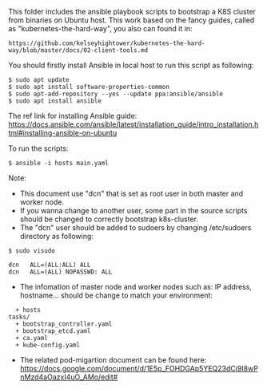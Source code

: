 This folder includes the ansible playbook scripts to bootstrap a K8S cluster from binaries on Ubuntu host.
This work based on the fancy guides, called as "kubernetes-the-hard-way", you also can found it in:
```
https://github.com/kelseyhightower/kubernetes-the-hard-way/blob/master/docs/02-client-tools.md
```
You should firstly install Ansible in local host to run this script as following:
```
$ sudo apt update
$ sudo apt install software-properties-common
$ sudo apt-add-repository --yes --update ppa:ansible/ansible
$ sudo apt install ansible
```
The ref link for installing Ansible guide: https://docs.ansible.com/ansible/latest/installation_guide/intro_installation.html#installing-ansible-on-ubuntu

To run the scripts:
```
$ ansible -i hosts main.yaml
```
Note:
- This document use "dcn" that is set as root user in both master and worker node.
- If you wanna change to another user, some part in the source scripts should be changed to correctly bootstrap k8s-cluster.
- The "dcn" user should be added to sudoers by changing /etc/sudoers directory as following:
```
$ sudo visudo
```
```
dcn   ALL=(ALL:ALL) ALL
dcn   ALL=(ALL) NOPASSWD: ALL
```
- The infomation of master node and worker nodes such as: IP address, hostname... should be change to match your environment:
```
  + hosts
tasks/
  + bootstrap_controller.yaml
  + bootstrap_etcd.yaml
  + ca.yaml
  + kube-config.yaml
```
- The related pod-migartion document can be found here: https://docs.google.com/document/d/1E5p_FOHDGAp5YEQ23dCi9I8wPnMzd4aOazxI4uO_AMo/edit#
  
 
